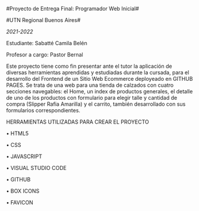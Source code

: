 #Proyecto de Entrega Final: Programador Web Inicial#

#UTN Regional Buenos Aires#

*2021-2022*

Estudiante: Sabatté Camila Belén

Profesor a cargo: Pastor Bernal

Este proyecto tiene como fin presentar ante el tutor la aplicación de diversas herramientas aprendidas y estudiadas durante la cursada, para el desarrollo del Frontend de un Sitio Web Ecommerce deployeado en GITHUB PAGES. Se trata de una web para una tienda de calzados con cuatro secciones navegables: el Home, un index de productos generales, el detalle de uno de los productos con formulario para elegir talle y cantidad de compra (Slipper Rafia Amarilla) y el carrito, también desarrollado con sus formularios correspondientes.

HERRAMIENTAS UTILIZADAS PARA CREAR EL PROYECTO

• HTML5

• CSS

• JAVASCRIPT

• VISUAL STUDIO CODE

• GITHUB

• BOX ICONS

• FAVICON




